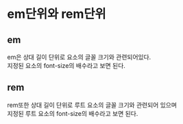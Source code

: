 # em단위와 rem단위

## em

em은 상대 길이 단위로 요소의 글꼴 크기와 관련되어있다.  
지정된 요소의 font-size의 배수라고 보면 된다.  

## rem

rem또한 상대 길이 단위로 루트 요소의 글꼴 크기와 관련되어 있으며  
지정된 루트 요소의 font-size의 배수라고 보면 된다.